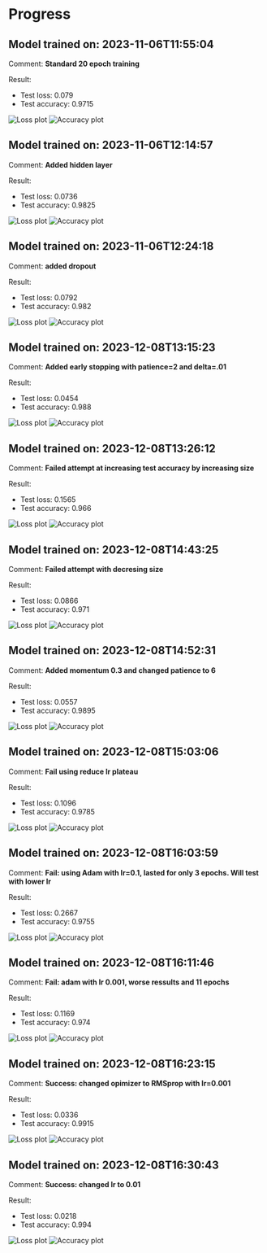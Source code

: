 # Progress

## Model trained on: 2023-11-06T11:55:04

Comment: **Standard 20 epoch training**

Result:

- Test loss: 0.079
- Test accuracy: 0.9715

![Loss plot](figure/loss/2023-11-06T11:55:04.png)
![Accuracy plot](figure/accu/2023-11-06T11:55:04.png)

## Model trained on: 2023-11-06T12:14:57

Comment: **Added hidden layer**

Result:

- Test loss: 0.0736
- Test accuracy: 0.9825

![Loss plot](figure/loss/2023-11-06T12:14:57.png)
![Accuracy plot](figure/accu/2023-11-06T12:14:57.png)

## Model trained on: 2023-11-06T12:24:18

Comment: **added dropout**

Result:

- Test loss: 0.0792
- Test accuracy: 0.982

![Loss plot](figure/loss/2023-11-06T12:24:18.png)
![Accuracy plot](figure/accu/2023-11-06T12:24:18.png)

## Model trained on: 2023-12-08T13:15:23

Comment: **Added early stopping with patience=2 and delta=.01**

Result:

- Test loss: 0.0454
- Test accuracy: 0.988

![Loss plot](figure/loss/2023-12-08T13:15:23.png)
![Accuracy plot](figure/accu/2023-12-08T13:15:23.png)

## Model trained on: 2023-12-08T13:26:12

Comment: **Failed attempt at increasing test accuracy by increasing size**

Result:

- Test loss: 0.1565
- Test accuracy: 0.966

![Loss plot](figure/loss/2023-12-08T13:26:12.png)
![Accuracy plot](figure/accu/2023-12-08T13:26:12.png)

## Model trained on: 2023-12-08T14:43:25

Comment: **Failed attempt with decresing size**

Result:

- Test loss: 0.0866
- Test accuracy: 0.971

![Loss plot](figure/loss/2023-12-08T14:43:25.png)
![Accuracy plot](figure/accu/2023-12-08T14:43:25.png)

## Model trained on: 2023-12-08T14:52:31

Comment: **Added momentum 0.3 and changed patience to 6**

Result:

- Test loss: 0.0557
- Test accuracy: 0.9895

![Loss plot](figure/loss/2023-12-08T14:52:31.png)
![Accuracy plot](figure/accu/2023-12-08T14:52:31.png)

## Model trained on: 2023-12-08T15:03:06

Comment: **Fail using reduce lr plateau**

Result:

- Test loss: 0.1096
- Test accuracy: 0.9785

![Loss plot](figure/loss/2023-12-08T15:03:06.png)
![Accuracy plot](figure/accu/2023-12-08T15:03:06.png)

## Model trained on: 2023-12-08T16:03:59

Comment: **Fail: using Adam with lr=0.1, lasted for only 3 epochs. Will test with lower lr**

Result:

- Test loss: 0.2667
- Test accuracy: 0.9755

![Loss plot](figure/loss/2023-12-08T16:03:59.png)
![Accuracy plot](figure/accu/2023-12-08T16:03:59.png)

## Model trained on: 2023-12-08T16:11:46

Comment: **Fail: adam with lr 0.001, worse ressults and 11 epochs**

Result:

- Test loss: 0.1169
- Test accuracy: 0.974

![Loss plot](figure/loss/2023-12-08T16:11:46.png)
![Accuracy plot](figure/accu/2023-12-08T16:11:46.png)
## Model trained on: 2023-12-08T16:23:15

Comment: **Success: changed opimizer to RMSprop with lr=0.001**

Result:

- Test loss: 0.0336
- Test accuracy: 0.9915

![Loss plot](figure/loss/2023-12-08T16:23:15.png)
![Accuracy plot](figure/accu/2023-12-08T16:23:15.png)

## Model trained on: 2023-12-08T16:30:43

Comment: **Success: changed lr to 0.01**

Result:

- Test loss: 0.0218
- Test accuracy: 0.994

![Loss plot](figure/loss/2023-12-08T16:30:43.png)
![Accuracy plot](figure/accu/2023-12-08T16:30:43.png)

